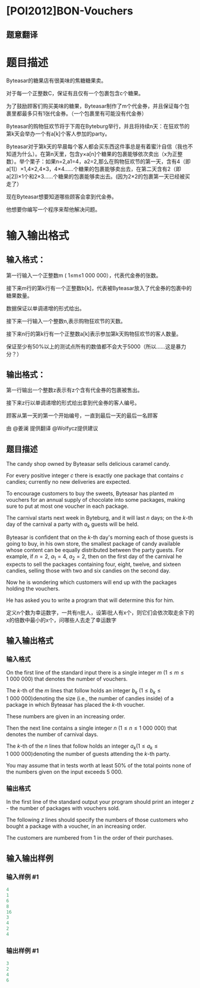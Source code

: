 # [POI2012]BON-Vouchers

## 题意翻译

# 题目描述

Byteasar的糖果店有很美味的焦糖糖果卖。

对于每一个正整数C，保证有且仅有一个包裹包含c个糖果。

为了鼓励顾客们购买美味的糖果，Byteasar制作了m个代金券，并且保证每个包裹里都最多只有1张代金券。（一个包裹里有可能没有代金券）

Byteasar的购物狂欢节将于下周在Byteburg举行，并且将持续n天：在狂欢节的第k天会举办一个有a[k]个客人参加的party。

Byteasar对于第k天的早晨每个客人都会买东西这件事总是有着蜜汁自信（我也不知道为什么）。在第n天里，包含y×a[n]个糖果的包裹能够依次卖出（x为正整数）。举个栗子：如果n=2,a1=4，a2=2,那么在购物狂欢节的第一天，含有4（即a[1]）×1,4×2,4×3，4×4……个糖果的包裹能够卖出去，在第二天含有2（即a[2])×1个和2×3……个糖果的包裹能够卖出去。(因为2×2的包裹第一天已经被买走了）

现在Byteasar想要知道哪些顾客会拿到代金券。

他想要你编写一个程序来帮他解决问题。

# 输入输出格式

## 输入格式：

第一行输入一个正整数m ( 1≤m≤1 000 000），代表代金券的张数。

接下来m行的第k行有一个正整数b[k]，代表被Byteasar放入了代金券的包裹中的糖果数量。

数据保证以单调递增的形式给出。

接下来一行输入一个整数n,表示购物狂欢节的天数。

接下来n行的第k行有一个正整数a[k]表示参加第k天购物狂欢节的客人数量。

保证至少有50%以上的测试点所有的数值都不会大于5000（所以……这是暴力分？）

## 输出格式：

第一行输出一个整数z表示有z个含有代金券的包裹被售出。

接下来z行以单调递增的形式给出拿到代金券的客人编号。

顾客从第一天的第一个开始编号，一直到最后一天的最后一名顾客

由 @姜澜 提供翻译 @Wolfycz提供建议

## 题目描述

The candy shop owned by Byteasar sells delicious caramel candy.

For every positive integer $c$ there is exactly one package that contains $c$ candies; currently no new deliveries are expected.

To encourage customers to buy the sweets, Byteasar has planted $m$ vouchers for an annual supply of chocolate into some packages, making sure to put at most one voucher in each package.

The carnival starts next week in Byteburg, and it will last $n$ days; on the $k$-th day of the carnival a party with $a_k$ guests will be held.

Byteasar is confident that on the $k$-th day's morning each of those guests is going to buy, in his own store, the smallest package of candy available whose content can be equally distributed between the party guests. For example, if $n=2$, $a_1=4$, $a_2=2$, then on the first day of the carnival he expects to sell the packages containing four, eight, twelve, and sixteen candies, selling those with two and six candies on the second day.

Now he is wondering which customers will end up with the packages holding the vouchers.

He has asked you to write a program that will determine this for him.

定义n个数为幸运数字，一共有n批人，设第i批人有x个，则它们会依次取走余下的x的倍数中最小的x个，问哪些人去走了幸运数字

## 输入输出格式

### 输入格式

On the first line of the standard input there is a single integer $m$ ($1\le m\le 1\ 000\ 000$) that denotes the number of vouchers.

The $k$-th of the $m$ lines that follow holds an integer $b_k$ ($1\le b_k\le 1\ 000\ 000$)denoting the size (i.e., the number of candies inside) of a package in which Byteasar has placed the $k$-th voucher.

These numbers are given in an increasing order.

Then the next line contains a single integer $n$ ($1\le n\le 1\ 000\ 000$) that denotes the number of carnival days.

The $k$-th of the $n$ lines that follow holds an integer $a_k$($1\le a_k\le 1\ 000\ 000$)denoting the number of guests attending the $k$-th party.

You may assume that in tests worth at least 50% of the total points none of the numbers given on the input exceeds $5\ 000$.

### 输出格式

In the first line of the standard output your program should print an integer $z$ - the number of packages with vouchers sold.

The following $z$ lines should specify the numbers of those customers who bought a package with a voucher, in an increasing order.

The customers are numbered from $1$ in the order of their purchases.

## 输入输出样例

### 输入样例 #1

```cpp
4
1
6
8
16
3
4
2
4
```


### 输出样例 #1

```cpp
3
2
4
6
```


